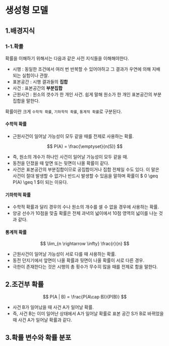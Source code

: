 # 생성형 모델

## 1.배경지식

### 1-1.확률

확률을 이해하기 위해서는 다음과 같은 사전 지식들을 이해해야한다.
- 시행 : 동일한 조건에서 여러 번 반복할 수 있어야하고 그 결과가 우연에 의해 지배되는 실험이나 관찰.
- 표본공간 : 시행 결과들의 **집합**
- 사건 : 표본공간의 **부분집합**
- 근원사건 : 원소의 갯수가 한 개인 사건. 쉽게 말해 원소가 한 개인 표본공간의 부분집합을 말한다.

확률이란 크게 ```수학적 확률```, ```기하학적 확률```, ```통계적 확률```로 구분된다.

#### 수학적 확률 

- 근원사건이 일어날 가능성이 모두 같을 때를 전제로 사용하는 확률.

$$ P(A) = \frac{\emptyset}{n(S)} $$

- 즉, 원소의 개수가 하나인 사건이 일어날 가능성이 모두 같을 때.
- 동전을 던졌을 때 앞면 또는 뒷면이 나올 확률이 같다.
- 사건은 표본공간의 부분집합이므로 공집합이거나 집합 전체일 수도 있다. 이 말은 사건이 절대 발생할 수 없가나 반드시 발생할 수 있음을 말하며 확률이 $ 0 \geq P(A) \geq 1 $이 되는 이유다.

#### 기하학적 확률

- 수학적 확률과 달리 경우의 수나 원소의 개수를 셀 수 없을 경우에 사용하는 확률.
- 양궁 선수가 10점을 맞출 확률은 전체 과녁의 넓이에서 10점 영역의 넓이를 나눈 것과 같다.

#### 통계적 확률

$$ \lim_{n \rightarrow \infty} \frac{r}{n} $$

- 근원사건이 일어날 가능성이 서로 다를 때 사용하는 확률.
- 동전 던지기에서 앞면이 나올 확률과 뒷면이 나올 확률이 서로 다른 경우.
- 극한이 존재한다는 것은 시행의 총 횟수가 무수히 많을 때를 전제로 함을 말한다.

## 2.조건부 확률

$$ P(A | B) = \frac{P(A\cap B)}{P(B)} $$

- 사건 B가 일어났을 때 사건 A가 일어날 확률.
- 즉, 사건 B는 이미 일어난 상태에서 A가 일어날 확률로 표본 공간 S가 B로 바뀌었을 때 사건 A가 일어날 확률과 같다.

## 3.확률 변수와 확률 분포
